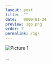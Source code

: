 ```yaml
---
layout: post
title:  ""
date:   0000-01-24
preview: 1gp.png
order: 7
permalink: /1g/
---
```


![Picture 1]({{site.baseurl}}/images/1g.png?auto=yes)

...
